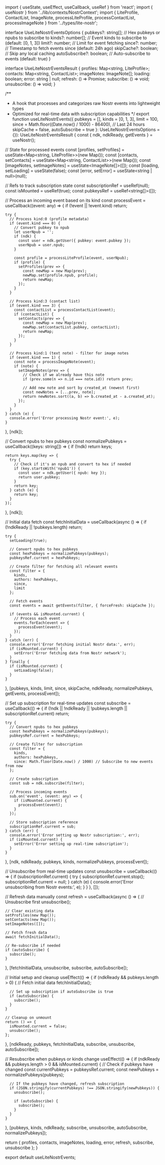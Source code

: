 import { useState, useEffect, useCallback, useRef } from 'react';
import { useNostr } from '../lib/contexts/NostrContext';
import {
  LiteProfile,
  ContactList,
  ImageNote,
  processLiteProfile,
  processContactList,
  processImageNote
} from '../types/lite-nostr';

interface UseLiteNostrEventsOptions {
  pubkeys?: string[];      // Hex pubkeys or npubs to subscribe to
  kinds?: number[];        // Event kinds to subscribe to (default: [0, 1, 3])
  limit?: number;          // Limit for event fetching
  since?: number;          // Timestamp to fetch events since (default: 24h ago)
  skipCache?: boolean;     // Skip any local caching
  autoSubscribe?: boolean; // Auto-subscribe to events (default: true)
}

interface UseLiteNostrEventsResult {
  profiles: Map<string, LiteProfile>;
  contacts: Map<string, ContactList>;
  imageNotes: ImageNote[];
  loading: boolean;
  error: string | null;
  refresh: () => Promise<void>;
  subscribe: () => void;
  unsubscribe: () => void;
}

/**
 * A hook that processes and categorizes raw Nostr events into lightweight types
 * Optimized for real-time data with subscription capabilities
 */
export function useLiteNostrEvents({
  pubkeys = [],
  kinds = [0, 1, 3],
  limit = 100,
  since = Math.floor((Date.now() / 1000) - 86400), // Last 24 hours
  skipCache = false,
  autoSubscribe = true
}: UseLiteNostrEventsOptions = {}): UseLiteNostrEventsResult {
  const { ndk, ndkReady, getEvents } = useNostr();
  
  // State for processed events
  const [profiles, setProfiles] = useState<Map<string, LiteProfile>>(new Map());
  const [contacts, setContacts] = useState<Map<string, ContactList>>(new Map());
  const [imageNotes, setImageNotes] = useState<ImageNote[]>([]);
  const [loading, setLoading] = useState(false);
  const [error, setError] = useState<string | null>(null);
  
  // Refs to track subscription state
  const subscriptionRef = useRef<any>(null);
  const isMounted = useRef(true);
  const pubkeysRef = useRef<string[]>([]);
  
  // Process an incoming event based on its kind
  const processEvent = useCallback((event: any) => {
    if (!event || !event.kind) return;
    
    try {
      // Process kind:0 (profile metadata)
      if (event.kind === 0) {
        // Convert pubkey to npub
        let userNpub = '';
        if (ndk) {
          const user = ndk.getUser({ pubkey: event.pubkey });
          userNpub = user.npub;
        }
        
        const profile = processLiteProfile(event, userNpub);
        if (profile) {
          setProfiles(prev => {
            const newMap = new Map(prev);
            newMap.set(profile.npub, profile);
            return newMap;
          });
        }
      }
      
      // Process kind:3 (contact list)
      if (event.kind === 3) {
        const contactList = processContactList(event);
        if (contactList) {
          setContacts(prev => {
            const newMap = new Map(prev);
            newMap.set(contactList.pubkey, contactList);
            return newMap;
          });
        }
      }
      
      // Process kind:1 (text note) - filter for image notes
      if (event.kind === 1) {
        const note = processImageNote(event);
        if (note) {
          setImageNotes(prev => {
            // Check if we already have this note
            if (prev.some(n => n.id === note.id)) return prev;
            
            // Add new note and sort by created_at (newest first)
            const newNotes = [...prev, note];
            return newNotes.sort((a, b) => b.created_at - a.created_at);
          });
        }
      }
    } catch (e) {
      console.error('Error processing Nostr event:', e);
    }
  }, [ndk]);
  
  // Convert npubs to hex pubkeys
  const normalizePubkeys = useCallback((keys: string[]) => {
    if (!ndk) return keys;
    
    return keys.map(key => {
      try {
        // Check if it's an npub and convert to hex if needed
        if (key.startsWith('npub1')) {
          const user = ndk.getUser({ npub: key });
          return user.pubkey;
        }
        return key;
      } catch (e) {
        return key;
      }
    });
  }, [ndk]);
  
  // Initial data fetch
  const fetchInitialData = useCallback(async () => {
    if (!ndkReady || !pubkeys.length) return;
    
    try {
      setLoading(true);
      
      // Convert npubs to hex pubkeys
      const hexPubkeys = normalizePubkeys(pubkeys);
      pubkeysRef.current = hexPubkeys;
      
      // Create filter for fetching all relevant events
      const filter = {
        kinds,
        authors: hexPubkeys,
        since,
        limit
      };
      
      // Fetch events
      const events = await getEvents(filter, { forceFresh: skipCache });
      
      if (events && isMounted.current) {
        // Process each event
        events.forEach(event => {
          processEvent(event);
        });
      }
    } catch (err) {
      console.error('Error fetching initial Nostr data:', err);
      if (isMounted.current) {
        setError('Error fetching data from Nostr network');
      }
    } finally {
      if (isMounted.current) {
        setLoading(false);
      }
    }
  }, [pubkeys, kinds, limit, since, skipCache, ndkReady, normalizePubkeys, getEvents, processEvent]);
  
  // Set up subscription for real-time updates
  const subscribe = useCallback(() => {
    if (!ndk || !ndkReady || !pubkeys.length || subscriptionRef.current) return;
    
    try {
      // Convert npubs to hex pubkeys
      const hexPubkeys = normalizePubkeys(pubkeys);
      pubkeysRef.current = hexPubkeys;
      
      // Create filter for subscription
      const filter = {
        kinds,
        authors: hexPubkeys,
        since: Math.floor(Date.now() / 1000) // Subscribe to new events from now
      };
      
      // Create subscription
      const sub = ndk.subscribe(filter);
      
      // Process incoming events
      sub.on('event', (event: any) => {
        if (isMounted.current) {
          processEvent(event);
        }
      });
      
      // Store subscription reference
      subscriptionRef.current = sub;
    } catch (err) {
      console.error('Error setting up Nostr subscription:', err);
      if (isMounted.current) {
        setError('Error setting up real-time subscription');
      }
    }
  }, [ndk, ndkReady, pubkeys, kinds, normalizePubkeys, processEvent]);
  
  // Unsubscribe from real-time updates
  const unsubscribe = useCallback(() => {
    if (subscriptionRef.current) {
      try {
        subscriptionRef.current.stop();
        subscriptionRef.current = null;
      } catch (e) {
        console.error('Error unsubscribing from Nostr events:', e);
      }
    }
  }, []);
  
  // Refresh data manually
  const refresh = useCallback(async () => {
    // Unsubscribe first
    unsubscribe();
    
    // Clear existing data
    setProfiles(new Map());
    setContacts(new Map());
    setImageNotes([]);
    
    // Fetch fresh data
    await fetchInitialData();
    
    // Re-subscribe if needed
    if (autoSubscribe) {
      subscribe();
    }
  }, [fetchInitialData, unsubscribe, subscribe, autoSubscribe]);
  
  // Initial setup and cleanup
  useEffect(() => {
    if (ndkReady && pubkeys.length > 0) {
      // Fetch initial data
      fetchInitialData();
      
      // Set up subscription if autoSubscribe is true
      if (autoSubscribe) {
        subscribe();
      }
    }
    
    // Cleanup on unmount
    return () => {
      isMounted.current = false;
      unsubscribe();
    };
  }, [ndkReady, pubkeys, fetchInitialData, subscribe, unsubscribe, autoSubscribe]);
  
  // Resubscribe when pubkeys or kinds change
  useEffect(() => {
    if (ndkReady && pubkeys.length > 0 && isMounted.current) {
      // Check if pubkeys have changed
      const currentPubkeys = pubkeysRef.current;
      const newPubkeys = normalizePubkeys(pubkeys);
      
      // If the pubkeys have changed, refresh subscription
      if (JSON.stringify(currentPubkeys) !== JSON.stringify(newPubkeys)) {
        unsubscribe();
        
        if (autoSubscribe) {
          subscribe();
        }
      }
    }
  }, [pubkeys, kinds, ndkReady, subscribe, unsubscribe, autoSubscribe, normalizePubkeys]);
  
  return {
    profiles,
    contacts,
    imageNotes,
    loading,
    error,
    refresh,
    subscribe,
    unsubscribe
  };
}

export default useLiteNostrEvents; 